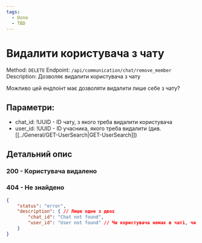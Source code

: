 ```yaml
---
tags:
  - Done
  - TBD
---
```

# Видалити користувача з чату

Method: `DELETE`
Endpoint: `/api/communication/chat/remove_member`
Description: Дозволяє видалити користувача з чату


Можливо цей ендпоінт має дозволяти видалити лише себе з чату?

## Параметри:
- chat_id: !UUID - ID чату, з якого треба видалити користувача
- user_id: !UUID - ID учасника, якого треба видалити (див. [[../General/GET-UserSearch|GET-UserSearch]])

## Детальний опис

### 200 - Користувача видалено

### 404 - Не знайдено
```json
{
	"status": "error",
	"description": { // Лише одне з двох
		"chat_id": "Chat not found",
		"user_id": "User not found" // Чи користувача немає в чаті, чи вказано невалідний UUID
	}
}
```